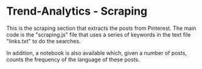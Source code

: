 # Trend-Analytics - Scraping

This is the scraping section that extracts the posts from Pinterest. The main code is the "scraping.js" file that uses a series of keywords in the text file "links.txt" to do the searches.

In addition, a notebook is also available which, given a number of posts, counts the frequency of the language of these posts.
